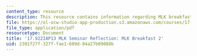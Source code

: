 ```yaml
---
content_type: resource
description: This resource contains information regarding MLK breakfast 2.
file: https://ol-ocw-studio-app-production.s3.amazonaws.com/courses/17-922-dr-martin-luther-king-jr-iap-design-seminar-january-iap-2013/2301f27f327ffae1609d04a27b09088b_MIT17_922IAP13_RefPapr1B.pdf
file_type: application/pdf
resourcetype: Document
title: '17.922IAP13 MLK Seminar Reflection: MLK Breakfast 2'
uid: 2301f27f-327f-fae1-609d-04a27b09088b
---
```

